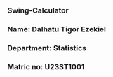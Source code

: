 ### Swing-Calculator
### Name: Dalhatu Tigor Ezekiel 
### Department: Statistics 
### Matric no: U23ST1001
